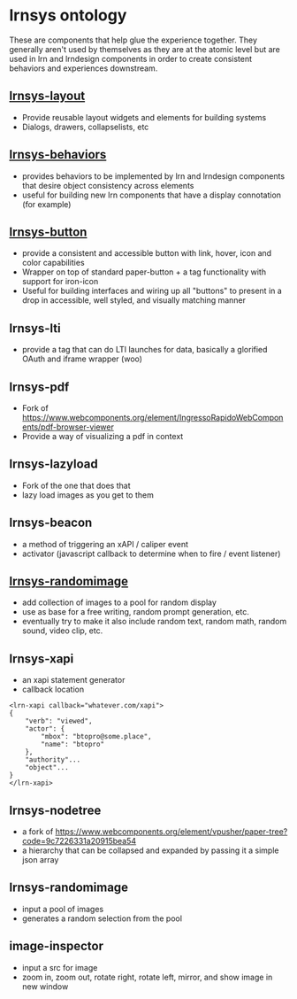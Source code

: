 # lrnsys ontology
These are components that help glue the experience together. They generally aren't used by themselves as they are at the atomic level but are used in lrn and lrndesign components in order to create consistent behaviors and experiences downstream.
## [lrnsys-layout](https://github.com/LRNWebComponents/lrnsys-layout)
- Provide reusable layout widgets and elements for building systems
- Dialogs, drawers, collapselists, etc

## [lrnsys-behaviors](https://github.com/LRNWebComponents/lrnsys-behaviors)
- provides behaviors to be implemented by lrn and lrndesign components that desire object consistency across elements
- useful for building new lrn components that have a display connotation (for example)

## [lrnsys-button](https://github.com/LRNWebComponents/lrnsys-button)
- provide a consistent and accessible button with link, hover, icon and color capabilities
- Wrapper on top of standard paper-button + a tag functionality with support for iron-icon
- Useful for building interfaces and wiring up all "buttons" to present in a drop in accessible, well styled, and visually matching manner
## lrnsys-lti
- provide a tag that can do LTI launches for data, basically a glorified OAuth and iframe wrapper (woo)
## lrnsys-pdf
- Fork of https://www.webcomponents.org/element/IngressoRapidoWebComponents/pdf-browser-viewer
- Provide a way of visualizing a pdf in context
## lrnsys-lazyload
- Fork of the one that does that
- lazy load images as you get to them
## lrnsys-beacon
- a method of triggering an xAPI / caliper event
- activator (javascript callback to determine when to fire / event listener)
## [lrnsys-randomimage](https://github.com/LRNWebComponents/lrnsys-randomimage)
- add collection of images to a pool for random display
- use as base for a free writing, random prompt generation, etc. 
- eventually try to make it also include random text, random math, random sound, video clip, etc. 

## lrnsys-xapi
- an xapi statement generator
- callback location
```
<lrn-xapi callback="whatever.com/xapi">
{
	"verb": "viewed",
	"actor": {
		"mbox": "btopro@some.place",
		"name": "btopro"
	},
	"authority"...
	"object"...
}
</lrn-xapi>
```
## lrnsys-nodetree
- a fork of https://www.webcomponents.org/element/vpusher/paper-tree?code=9c7226331a20915bea54
- a hierarchy that can be collapsed and expanded by passing it a simple json array
## lrnsys-randomimage
- input a pool of images
- generates a random selection from the pool
## image-inspector
- input a src for image
- zoom in, zoom out, rotate right, rotate left, mirror, and show image in new window
